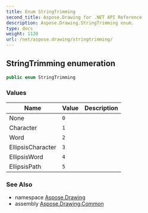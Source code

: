 ```yaml
---
title: Enum StringTrimming
second_title: Aspose.Drawing for .NET API Reference
description: Aspose.Drawing.StringTrimming enum. 
type: docs
weight: 1120
url: /net/aspose.drawing/stringtrimming/
---
```

## StringTrimming enumeration

```csharp
public enum StringTrimming
```

### Values

| Name | Value | Description |
| --- | --- | --- |
| None | `0` |  |
| Character | `1` |  |
| Word | `2` |  |
| EllipsisCharacter | `3` |  |
| EllipsisWord | `4` |  |
| EllipsisPath | `5` |  |

### See Also

* namespace [Aspose.Drawing](../../aspose.drawing/)
* assembly [Aspose.Drawing.Common](../../)


